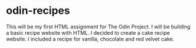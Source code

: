# odin-recipes

This will be my first HTML assignment for The Odin Project. I will be building a basic recipe website with HTML. I decided to create a cake recipe website. I included a recipe for vanilla, chocolate and red velvet cake.
